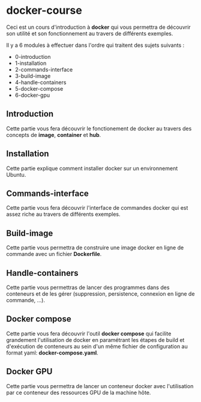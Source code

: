 # docker-course

Ceci est un cours d'introduction à **docker** qui vous permettra de découvrir son utilité et son fonctionnement au travers de différents exemples.

Il y a 6 modules à effectuer dans l'ordre qui traitent des sujets suivants :

- 0-introduction
- 1-installation
- 2-commands-interface
- 3-build-image
- 4-handle-containers
- 5-docker-compose
- 6-docker-gpu

## Introduction

Cette partie vous fera découvrir le fonctionement de docker au travers des concepts de **image**, **container** et **hub**.

## Installation

Cette partie explique comment installer docker sur un environnement Ubuntu.

## Commands-interface

Cette partie vous fera découvrir l'interface de commandes docker qui est assez riche au travers de différents exemples.

## Build-image

Cette partie vous permettra de construire une image docker en ligne de commande avec un fichier **Dockerfile**.

## Handle-containers

Cette partie vous permettras de lancer des programmes dans des conteneurs et de les gérer (suppression, persistence, connexion en ligne de commande, ...).

## Docker compose

Cette partie vous fera découvrir l'outil **docker compose** qui facilite grandement l'utilisation de docker en paramétrant les étapes de build et d'exécution de conteneurs au sein d'un même fichier de configuration au format yaml: **docker-compose.yaml**.

## Docker GPU

Cette partie vous permettra de lancer un conteneur docker avec l'utilisation par ce conteneur des ressources GPU de la machine hôte.
